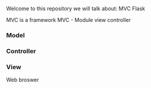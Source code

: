 Welcome to this repository we will talk about:
MVC
Flask

MVC is a framework
MVC - Module view controller

### Model


### Controller

### View
Web broswer